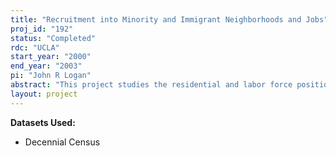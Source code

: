 ```yaml
---
title: "Recruitment into Minority and Immigrant Neighborhoods and Jobs"
proj_id: "192"
status: "Completed"
rdc: "UCLA"
start_year: "2000"
end_year: "2003"
pi: "John R Logan"
abstract: "This project studies the residential and labor force positions of ethnic and racial groups in 1990.  This was a period of intense immigration and also secondary migration to new parts of the country.  The purpose is to assess the degree to which these groups experienced a process of assimilation into the mainstream or, alternatively, created or were confronted by enduring group boundaries.   "
layout: project
---
```


**Datasets Used:**

  - Decennial Census 

